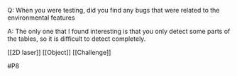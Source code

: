Q: When you were testing, did you find any bugs that were related to the environmental features

A: The only one that I found interesting is that you only detect some parts of the tables, so it is difficult to detect completely.

[[2D laser]]
[[Object]]
[[Challenge]]

#P8 